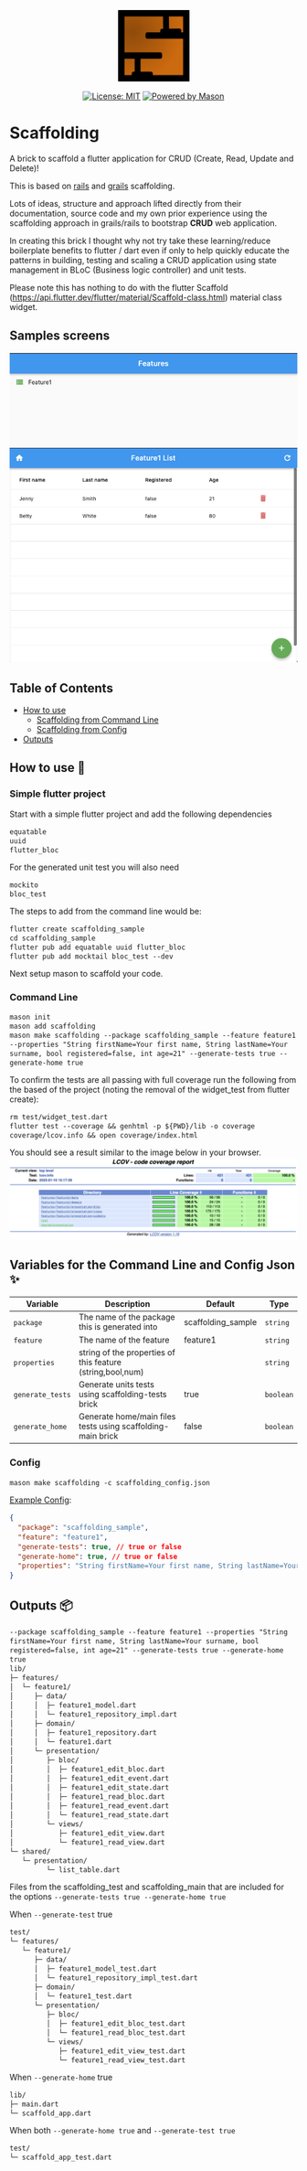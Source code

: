 <p align="center">
<img src="https://raw.githubusercontent.com/sjhorn/scaffolding/main/assets/scaffolding_full.png" height="125" alt="scaffolding logo" />
</p>

<p align="center">
<a href="https://opensource.org/licenses/MIT"><img src="https://img.shields.io/badge/license-MIT-purple.svg" alt="License: MIT"></a>
<a href="https://github.com/felangel/mason"><img src="https://img.shields.io/endpoint?url=https%3A%2F%2Ftinyurl.com%2Fmason-badge" alt="Powered by Mason"></a>
</p>

# Scaffolding

A brick to scaffold a flutter application for CRUD (Create, Read, Update and Delete)!

This is based on [rails](https://guides.rubyonrails.org/v3.2/getting_started.html#getting-up-and-running-quickly-with-scaffolding) and [grails](https://docs.grails.org/5.2.5/guide/single.html#scaffolding) scaffolding.

Lots of ideas, structure and approach lifted directly from their documentation, source code and my own prior experience using the scaffolding approach in grails/rails to bootstrap **CRUD** web application. 

In creating this brick I thought why not try take these learning/reduce boilerplate benefits to flutter / dart even if only to help quickly educate the patterns in building, testing and scaling a CRUD application using  state management in BLoC (Business logic controller) and unit tests. 

Please note this has nothing to do with the flutter Scaffold (https://api.flutter.dev/flutter/material/Scaffold-class.html) material class widget.

## Samples screens

![Home Scaffolding](https://raw.githubusercontent.com/sjhorn/mason_bricks/main/bricks/scaffolding/home_scaffold.png)
![Feature Scaffolding](https://raw.githubusercontent.com/sjhorn/mason_bricks/main/bricks/scaffolding/feature1_scaffold.png)


## Table of Contents

- [How to use](#how-to-use-🚀)
  - [Scaffolding from Command Line](#command-line)
  - [Scaffolding from Config](#config)
- [Outputs](#outputs)

## How to use 🚀

### Simple flutter project

Start with a simple flutter project and add the following dependencies

```
equatable
uuid
flutter_bloc
```
For the generated unit test you will also need
```
mockito
bloc_test
```

The steps to add from the command line would be:
```
flutter create scaffolding_sample
cd scaffolding_sample
flutter pub add equatable uuid flutter_bloc
flutter pub add mocktail bloc_test --dev
```
Next setup mason to scaffold your code.

### Command Line

```
mason init
mason add scaffolding
mason make scaffolding --package scaffolding_sample --feature feature1 --properties "String firstName=Your first name, String lastName=Your surname, bool registered=false, int age=21" --generate-tests true --generate-home true
```

To confirm the tests are all passing with full coverage run the following from the based of the project (noting the removal of the widget_test from flutter create):
```
rm test/widget_test.dart 
flutter test --coverage && genhtml -p ${PWD}/lib -o coverage coverage/lcov.info && open coverage/index.html
```
You should see a result similar to the image below in your browser. 
![Unit Test generation](https://raw.githubusercontent.com/sjhorn/mason_bricks/main/bricks/scaffolding/test_coverage.png)

## Variables for the Command Line and Config Json ✨

| Variable         | Description                                                | Default                                   | Type     |
| -----------------| ---------------------------------------------------------- | ----------------------------------------- | -------- |
| `package`        | The name of the package this is generated into             | scaffolding_sample                        | `string` |
| `feature`        | The name of the feature                                    | feature1                                  | `string` |
| `properties`     | string of the properties of this feature (string,bool,num) |                                           | `string` |
| `generate_tests` | Generate units tests using scaffolding-tests brick         | true                                      | `boolean`   |
| `generate_home`  | Generate home/main files tests using scaffolding-main brick| false                                     | `boolean`   |
### Config

`mason make scaffolding -c scaffolding_config.json`

[Example Config](https://github.com/sjhorn/mason_bricks/tree/main/bricks/scaffolding/config_template.json):

```json
{
  "package": "scaffolding_sample",
  "feature": "feature1",
  "generate-tests": true, // true or false
  "generate-home": true, // true or false
  "properties": "String firstName=Your first name, String lastName=Your surname, bool registered=false, int age=21"
}
```

## Outputs 📦

```
--package scaffolding_sample --feature feature1 --properties "String firstName=Your first name, String lastName=Your surname, bool registered=false, int age=21" --generate-tests true --generate-home true
lib/
├─ features/
│  └─ feature1/
│     ├─ data/
│     │  ├─ feature1_model.dart
│     │  └─ feature1_repository_impl.dart
│     ├─ domain/
│     │  ├─ feature1_repository.dart
│     │  └─ feature1.dart
│     └─ presentation/
│        ├─ bloc/
│        │  ├─ feature1_edit_bloc.dart
│        │  ├─ feature1_edit_event.dart
│        │  ├─ feature1_edit_state.dart
│        │  ├─ feature1_read_bloc.dart
│        │  ├─ feature1_read_event.dart
│        │  └─ feature1_read_state.dart
│        └─ views/
│           ├─ feature1_edit_view.dart
│           └─ feature1_read_view.dart
└─ shared/
   └─ presentation/
         └─ list_table.dart
```

Files from the scaffolding_test and scaffolding_main that are included for the options `--generate-tests true --generate-home true`

When `--generate-test` true
```
test/
└─ features/
   └─ feature1/
      ├─ data/
      │  ├─ feature1_model_test.dart
      │  └─ feature1_repository_impl_test.dart
      ├─ domain/
      │  └─ feature1_test.dart
      └─ presentation/
         ├─ bloc/
         │  ├─ feature1_edit_bloc_test.dart
         │  └─ feature1_read_bloc_test.dart
         └─ views/
            ├─ feature1_edit_view_test.dart
            └─ feature1_read_view_test.dart
```

When `--generate-home` true
```
lib/
├─ main.dart
└─ scaffold_app.dart
```

When both `--generate-home true` and `--generate-test true`
```
test/
└─ scaffold_app_test.dart
```